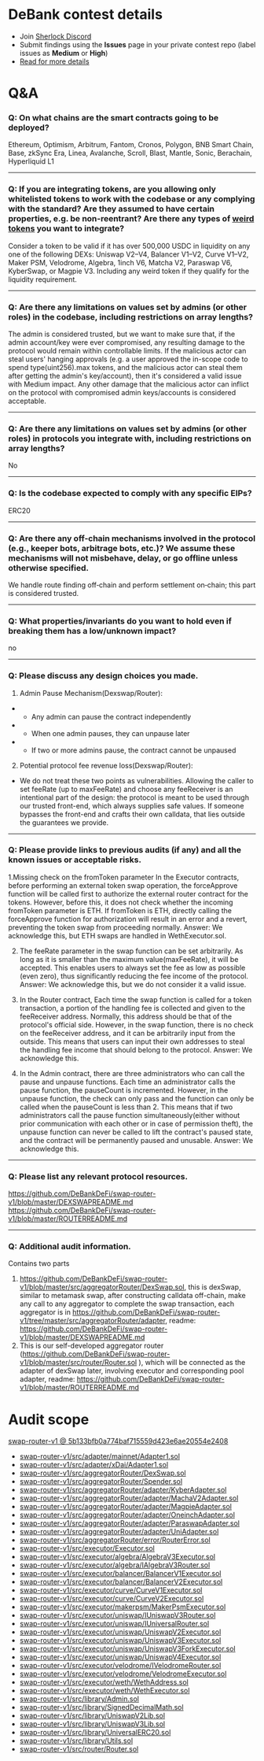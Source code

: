 # DeBank contest details

- Join [Sherlock Discord](https://discord.gg/MABEWyASkp)
- Submit findings using the **Issues** page in your private contest repo (label issues as **Medium** or **High**)
- [Read for more details](https://docs.sherlock.xyz/audits/watsons)

# Q&A

### Q: On what chains are the smart contracts going to be deployed?
Ethereum, Optimism, Arbitrum, Fantom, Cronos, Polygon, BNB Smart Chain, Base, zkSync Era, Linea, Avalanche, Scroll, Blast, Mantle, Sonic, Berachain, Hyperliquid L1 

___

### Q: If you are integrating tokens, are you allowing only whitelisted tokens to work with the codebase or any complying with the standard? Are they assumed to have certain properties, e.g. be non-reentrant? Are there any types of [weird tokens](https://github.com/d-xo/weird-erc20) you want to integrate?
Consider a token to be valid if it has over 500,000 USDC in liquidity on any one of the following DEXs: Uniswap V2–V4, Balancer V1–V2, Curve V1–V2, Maker PSM, Velodrome, Algebra, 1inch V6, Matcha V2, Paraswap V6, KyberSwap, or Magpie V3. Including any weird token if they qualify for the liquidity requirement.
___

### Q: Are there any limitations on values set by admins (or other roles) in the codebase, including restrictions on array lengths?
The admin is considered trusted, but we want to make sure that, if the admin account/key were ever compromised, any resulting damage to the protocol would remain within controllable limits. If the malicious actor can steal users' hanging approvals (e.g. a user approved the in-scope code to spend type(uint256).max tokens, and the malicious actor can steal them after getting the admin's key/account), then it's considered a valid issue with Medium impact. Any other damage that the malicious actor can inflict on the protocol with compromised admin keys/accounts is considered acceptable.

___

### Q: Are there any limitations on values set by admins (or other roles) in protocols you integrate with, including restrictions on array lengths?
No
___

### Q: Is the codebase expected to comply with any specific EIPs?
ERC20
___

### Q: Are there any off-chain mechanisms involved in the protocol (e.g., keeper bots, arbitrage bots, etc.)? We assume these mechanisms will not misbehave, delay, or go offline unless otherwise specified.
We handle route finding off‑chain and perform settlement on‑chain; this part is considered trusted.
___

### Q: What properties/invariants do you want to hold even if breaking them has a low/unknown impact?
no
___

### Q: Please discuss any design choices you made.
1. Admin Pause Mechanism(Dexswap/Router):
 *    - Any admin can pause the contract independently
 *    - When one admin pauses, they can unpause later
 *    - If two or more admins pause, the contract cannot be unpaused
2.  Potential protocol fee revenue loss(Dexswap/Router):
-    We do not treat these two points as vulnerabilities. Allowing the caller to set feeRate (up to maxFeeRate) and choose any feeReceiver is an intentional part of the design: the protocol is meant to be used through our trusted front-end, which always supplies safe values. If someone bypasses the front-end and crafts their own calldata, that lies outside the guarantees we provide.
___

### Q: Please provide links to previous audits (if any) and all the known issues or acceptable risks.
1.Missing check on the fromToken parameter
In the Executor contracts, before performing an external token swap operation, the forceApprove function will be called first to authorize the external router contract for the tokens. However, before this, it does not check whether the incoming fromToken parameter is ETH. If fromToken is ETH, directly calling the forceApprove function for authorization will result in an error and a revert, preventing the token swap from proceeding normally.
Answer: We acknowledge this, but ETH swaps are handled in WethExecutor.sol.

2. The feeRate parameter in the swap function can be set arbitrarily. As long as it is smaller than the maximum value(maxFeeRate), it will be accepted. This enables users to always set the fee as low as possible (even zero), thus significantly reducing the fee income of the protocol.
Answer: We acknowledge this, but we do not consider it a valid issue.

3. In the Router contract, Each time the swap function is called for a token transaction, a portion of the handling fee is collected and given to the feeReceiver address. Normally, this address should be that of the protocol's official side. However, in the swap function, there is no check on the feeReceiver address, and it can be arbitrarily input from the outside. This means that users can input their own addresses to steal the handling fee income that should belong to the protocol.
Answer: We acknowledge this.

4. In the Admin contract, there are three administrators who can call the pause and unpause functions. Each time an administrator calls the pause function, the pauseCount is incremented. However, in the unpause function, the check can only pass and the function can only be called when the pauseCount is less than 2. This means that if two administrators call the pause function simultaneously(either without prior communication with each other or in case of permission theft), the unpause function can never be called to lift the contract's paused state, and the contract will be permanently paused and unusable.
Answer: We acknowledge this.

___

### Q: Please list any relevant protocol resources.
https://github.com/DeBankDeFi/swap-router-v1/blob/master/DEXSWAPREADME.md
https://github.com/DeBankDeFi/swap-router-v1/blob/master/ROUTERREADME.md


___

### Q: Additional audit information.
Contains two parts
1. https://github.com/DeBankDeFi/swap-router-v1/blob/master/src/aggregatorRouter/DexSwap.sol, this is dexSwap, similar to metamask swap, after constructing calldata off-chain, make any call to any aggregator to complete the swap transaction, each aggregator is in https://github.com/DeBankDeFi/swap-router-v1/tree/master/src/aggregatorRouter/adapter, readme: https://github.com/DeBankDeFi/swap-router-v1/blob/master/DEXSWAPREADME.md
2. This is our self-developed aggregator router (https://github.com/DeBankDeFi/swap-router-v1/blob/master/src/router/Router.sol ), which will be connected as the adapter of dexSwap later, involving executor and corresponding pool adapter, readme: https://github.com/DeBankDeFi/swap-router-v1/blob/master/ROUTERREADME.md


# Audit scope

[swap-router-v1 @ 5b133bfb0a774baf715559d423e6ae20554e2408](https://github.com/DeBankDeFi/swap-router-v1/tree/5b133bfb0a774baf715559d423e6ae20554e2408)
- [swap-router-v1/src/adapter/mainnet/Adapter1.sol](swap-router-v1/src/adapter/mainnet/Adapter1.sol)
- [swap-router-v1/src/adapter/xDai/Adapter1.sol](swap-router-v1/src/adapter/xDai/Adapter1.sol)
- [swap-router-v1/src/aggregatorRouter/DexSwap.sol](swap-router-v1/src/aggregatorRouter/DexSwap.sol)
- [swap-router-v1/src/aggregatorRouter/Spender.sol](swap-router-v1/src/aggregatorRouter/Spender.sol)
- [swap-router-v1/src/aggregatorRouter/adapter/KyberAdapter.sol](swap-router-v1/src/aggregatorRouter/adapter/KyberAdapter.sol)
- [swap-router-v1/src/aggregatorRouter/adapter/MachaV2Adapter.sol](swap-router-v1/src/aggregatorRouter/adapter/MachaV2Adapter.sol)
- [swap-router-v1/src/aggregatorRouter/adapter/MagpieAdapter.sol](swap-router-v1/src/aggregatorRouter/adapter/MagpieAdapter.sol)
- [swap-router-v1/src/aggregatorRouter/adapter/OneinchAdapter.sol](swap-router-v1/src/aggregatorRouter/adapter/OneinchAdapter.sol)
- [swap-router-v1/src/aggregatorRouter/adapter/ParaswapAdapter.sol](swap-router-v1/src/aggregatorRouter/adapter/ParaswapAdapter.sol)
- [swap-router-v1/src/aggregatorRouter/adapter/UniAdapter.sol](swap-router-v1/src/aggregatorRouter/adapter/UniAdapter.sol)
- [swap-router-v1/src/aggregatorRouter/error/RouterError.sol](swap-router-v1/src/aggregatorRouter/error/RouterError.sol)
- [swap-router-v1/src/executor/Executor.sol](swap-router-v1/src/executor/Executor.sol)
- [swap-router-v1/src/executor/algebra/AlgebraV3Executor.sol](swap-router-v1/src/executor/algebra/AlgebraV3Executor.sol)
- [swap-router-v1/src/executor/algebra/IAlgebraV3Router.sol](swap-router-v1/src/executor/algebra/IAlgebraV3Router.sol)
- [swap-router-v1/src/executor/balancer/BalancerV1Executor.sol](swap-router-v1/src/executor/balancer/BalancerV1Executor.sol)
- [swap-router-v1/src/executor/balancer/BalancerV2Executor.sol](swap-router-v1/src/executor/balancer/BalancerV2Executor.sol)
- [swap-router-v1/src/executor/curve/CurveV1Executor.sol](swap-router-v1/src/executor/curve/CurveV1Executor.sol)
- [swap-router-v1/src/executor/curve/CurveV2Executor.sol](swap-router-v1/src/executor/curve/CurveV2Executor.sol)
- [swap-router-v1/src/executor/makerpsm/MakerPsmExecutor.sol](swap-router-v1/src/executor/makerpsm/MakerPsmExecutor.sol)
- [swap-router-v1/src/executor/uniswap/IUniswapV3Router.sol](swap-router-v1/src/executor/uniswap/IUniswapV3Router.sol)
- [swap-router-v1/src/executor/uniswap/IUniversalRouter.sol](swap-router-v1/src/executor/uniswap/IUniversalRouter.sol)
- [swap-router-v1/src/executor/uniswap/UniswapV2Executor.sol](swap-router-v1/src/executor/uniswap/UniswapV2Executor.sol)
- [swap-router-v1/src/executor/uniswap/UniswapV3Executor.sol](swap-router-v1/src/executor/uniswap/UniswapV3Executor.sol)
- [swap-router-v1/src/executor/uniswap/UniswapV3ForkExecutor.sol](swap-router-v1/src/executor/uniswap/UniswapV3ForkExecutor.sol)
- [swap-router-v1/src/executor/uniswap/UniswapV4Executor.sol](swap-router-v1/src/executor/uniswap/UniswapV4Executor.sol)
- [swap-router-v1/src/executor/velodrome/IVelodromeRouter.sol](swap-router-v1/src/executor/velodrome/IVelodromeRouter.sol)
- [swap-router-v1/src/executor/velodrome/VelodromeExecutor.sol](swap-router-v1/src/executor/velodrome/VelodromeExecutor.sol)
- [swap-router-v1/src/executor/weth/WethAddress.sol](swap-router-v1/src/executor/weth/WethAddress.sol)
- [swap-router-v1/src/executor/weth/WethExecutor.sol](swap-router-v1/src/executor/weth/WethExecutor.sol)
- [swap-router-v1/src/library/Admin.sol](swap-router-v1/src/library/Admin.sol)
- [swap-router-v1/src/library/SignedDecimalMath.sol](swap-router-v1/src/library/SignedDecimalMath.sol)
- [swap-router-v1/src/library/UniswapV2Lib.sol](swap-router-v1/src/library/UniswapV2Lib.sol)
- [swap-router-v1/src/library/UniswapV3Lib.sol](swap-router-v1/src/library/UniswapV3Lib.sol)
- [swap-router-v1/src/library/UniversalERC20.sol](swap-router-v1/src/library/UniversalERC20.sol)
- [swap-router-v1/src/library/Utils.sol](swap-router-v1/src/library/Utils.sol)
- [swap-router-v1/src/router/Router.sol](swap-router-v1/src/router/Router.sol)


